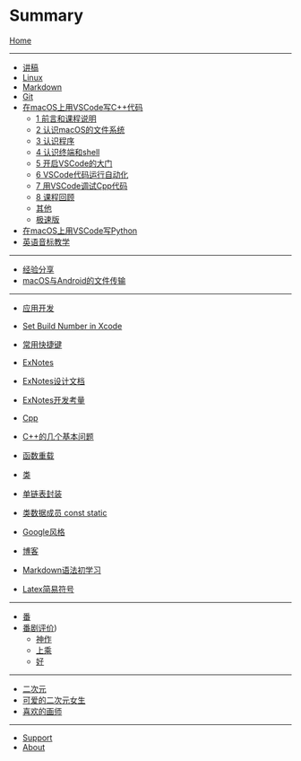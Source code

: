 # Summary

[Home](SITE/foreword/site_info.md)

---

- [讲稿]()
- [Linux](LECTURE/linux/linux.md)
- [Markdown](LECTURE/markdown/markdown.md)
- [Git](LECTURE/git/git.md)
- [在macOS上用VSCode写C++代码](LECTURE/vscode_cpp_macos/0_about.md)
    - [1 前言和课程说明](LECTURE/vscode_cpp_macos/1_前言和课程说明.md)
    - [2 认识macOS的文件系统](LECTURE/vscode_cpp_macos/2_认识macOS的文件系统.md)
    - [3 认识程序](LECTURE/vscode_cpp_macos/3_认识程序.md)
    - [4 认识终端和shell](LECTURE/vscode_cpp_macos/4_认识终端和shell.md)
    - [5 开启VSCode的大门](LECTURE/vscode_cpp_macos/5_开启VSCode的大门.md)
    - [6 VSCode代码运行自动化](LECTURE/vscode_cpp_macos/6_VSCode代码运行自动化.md)
    - [7 用VSCode调试Cpp代码](LECTURE/vscode_cpp_macos/7_用VSCode调试Cpp代码.md)
    - [8 课程回顾](LECTURE/vscode_cpp_macos/8_课程回顾.md)
    - [其他](LECTURE/vscode_cpp_macos/9_others.md)
    - [极速版](LECTURE/vscode_cpp_macos/10_极速版.md)
- [在macOS上用VSCode写Python](LECTURE/vscode_python_macos/0_main.md)
- [英语音标教学](LECTURE/english/phonetic-symbol.md)

---

- [经验分享]()
- [macOS与Android的文件传输](LECTURE/sharing_mac_android/0_main.md)

---

- [应用开发]()
- [Set Build Number in Xcode](BLOG/xcode/set-build-number.md)
- [常用快捷键](BLOG/xcode/shortcuts.md)

- [ExNotes]()
- [ExNotes设计文档](DEV/ExNotes/exnotes-doc.md)
- [ExNotes开发考量](DEV/ExNotes/learning.md)

- [Cpp]()
- [C++的几个基本问题](BLOG/Cpp/1.md)
- [函数重载](BLOG/Cpp/2.md)
- [类](BLOG/Cpp/3.md)
- [单链表封装](BLOG/Cpp/List.md)
- [类数据成员 const static](BLOG/Cpp/class-properties.md)
- [Google风格](BLOG/Cpp/google-format.md)

- [博客]()
- [Markdown语法初学习](BLOG/markdown/grammars.md)
- [Latex简易符号](BLOG/markdown/latex.md)

---

- [番]()
- [番剧评价](ANIME/anime_rating.md))
    - [神作](ANIME/anime_rating_extraordinary.md)
    - [上乘](ANIME/anime_rating_great.md)
    - [好](ANIME/anime_rating_good.md)

---

- [二次元]()
- [可爱的二次元女生](NIJIGENN/nijigenn_kawaii.md)
- [喜欢的画师](NIJIGENN/sukina_ekaki.md)

---

- [Support](SITE/postscript/support.md)
- [About](SITE/postscript/site_build.md)
